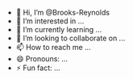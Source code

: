 - 👋 Hi, I’m @Brooks-Reynolds
- 👀 I’m interested in ...
- 🌱 I’m currently learning ...
- 💞️ I’m looking to collaborate on ...
- 📫 How to reach me ...
- 😄 Pronouns: ...
- ⚡ Fun fact: ...

<!---
Brooks-Reynolds/Brooks-Reynolds is a ✨ special ✨ repository because its `README.md` (this file) appears on your GitHub profile.
You can click the Preview link to take a look at your changes.
--->
